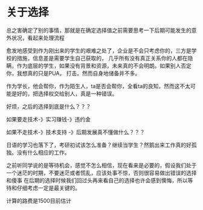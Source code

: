# 关于选择

总之害确定了别的事情，那就是在确定选择值之前需要思考一下后期可能发生的意外状况，看起来处理流程

愈发地感受到作为刚出来的学生的艰难之处了，企业是不会只考虑你的，三方是学校的措施，信息差是需要学生自己获取的，
几乎所有没有真正关系你的人都在隐瞒，作为底层的学生，如果没有背景和资源，未来真的不会明朗。如果别人否定你，我想真的只是PUA，
打击。然而自身地储备并不多。

作为学长，他会帮你，作为陌生人，ta是否会帮你，全看ta的良知，然而这不太可能是好的，把选择权交给别人，真是一种错误。

好烦，之后的选择到底是什么？？？

如果要走技术-》实习赚钱-》违约金

如果不走技术-》技术支持 -》后期发展真不懂做什么？？？

日语的学习也落下了，考研初试该怎么准备？继续当学生？然鹅出来工作真的好孤独。没有什么相应的工作。

之前听同学说的是等待机会，感觉不怎么相信，现在看来是必要的，假设我们处于一个迷茫的时期，不要迷茫或者慌乱，应该处事不惊，否则很容易做出错误的选择和傻事
在后期的选择时候我们回过头再来看自己的选择也许会感到懊悔，所以等待和仔细考虑一定是最关键的。

计算的路费是1500目前估计
